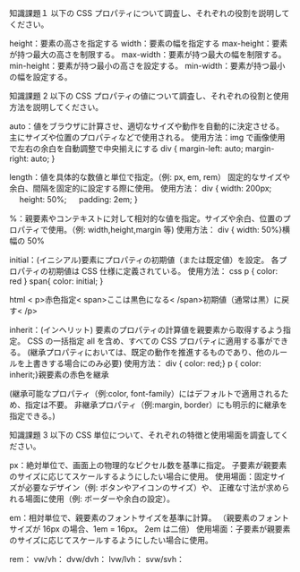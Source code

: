 知識課題１
以下の CSS プロパティについて調査し、それぞれの役割を説明してください。

height：要素の高さを指定する
width：要素の幅を指定する
max-height：要素が持つ最大の高さを制限する。
max-width：要素が持つ最大の幅を制限する。
min-height：要素が持つ最小の高さを設定する。
min-width：要素が持つ最小の幅を設定する。

知識課題 2
以下の CSS プロパティの値について調査し、それぞれの役割と使用方法を説明してください。

auto：値をブラウザに計算させ、適切なサイズや動作を自動的に決定させる。
主にサイズや位置のプロパティなどで使用される。
使用方法：img で画像使用で左右の余白を自動調整で中央揃えにする
div {
margin-left: auto;
margin-right: auto;
}

length：値を具体的な数値と単位で指定。（例: px, em, rem）
固定的なサイズや余白、間隔を固定的に設定する際に使用。
使用方法：
div {
width: 200px;
　 height: 50%;
　 padding: 2em;
}

%：親要素やコンテキストに対して相対的な値を指定。サイズや余白、位置のプロパティで使用。（例: width,height,margin 等)
使用方法：
div { width: 50%}横幅の 50%

initial：(イニシアル)要素にプロパティの初期値（または既定値）を設定。
各プロパティの初期値は CSS 仕様に定義されている。
使用方法：
css
p { color: red }
span{ color: initial; }

html
< p>赤色指定< span>ここは黒色になる< /span>初期値（通常は黒）に戻す< /p>

inherit：(インヘリット) 要素のプロパティの計算値を親要素から取得するよう指定。
CSS の一括指定 all を含め、すべての CSS プロパティに適用する事ができる。
(継承プロパティにおいては、既定の動作を推進するものであり、他のルールを上書きする場合にのみ必要)
使用方法：
div { color: red;}
p { color: inherit;}親要素の赤色を継承

(継承可能なプロパティ（例:color, font-family）にはデフォルトで適用されるため、指定は不要。
非継承プロパティ（例:margin, border）にも明示的に継承を指定できる。)

知識課題 3
以下の CSS 単位について、それぞれの特徴と使用場面を調査してください。

px：絶対単位で、画面上の物理的なピクセル数を基準に指定。
子要素が親要素のサイズに応じてスケールするようにしたい場合に使用。
使用場面：固定サイズが必要なデザイン（例: ボタンやアイコンのサイズ）や、
正確な寸法が求められる場面に使用（例: ボーダーや余白の設定）。

em：相対単位で、親要素のフォントサイズを基準に計算。
（親要素のフォントサイズが 16px の場合、1em = 16px。 2em は二倍）
使用場面：子要素が親要素のサイズに応じてスケールするようにしたい場合に使用。

rem：
vw/vh：
dvw/dvh：
lvw/lvh：
svw/svh：
